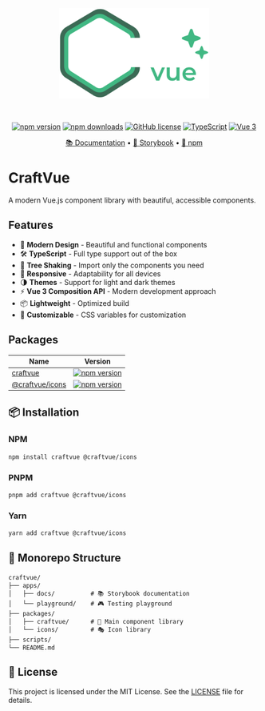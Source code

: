 <div align="center">
  <img src="./public/Logo.svg" alt="CraftVue Logo" width="300" height="auto" />

&nbsp;

[![npm version](https://img.shields.io/npm/v/craftvue?color=ffffff)](https://www.npmjs.com/package/craftvue)
[![npm downloads](https://img.shields.io/npm/dm/craftvue?color=E2D5B9)](https://www.npmjs.com/package/craftvue)
[![GitHub license](https://img.shields.io/github/license/matmon12/craftvue?color=D1C2A1)](https://github.com/matmon12/craftvue/blob/main/LICENSE)
[![TypeScript](https://img.shields.io/badge/TypeScript-Ready-blue?color=bea87b)](https://www.typescriptlang.org/)
[![Vue 3](https://img.shields.io/badge/Vue-3.x-green?color=B59A6A)](https://vuejs.org/)

[📚 Documentation](https://matmon12.github.io/craftvue/) • [🎨 Storybook](https://matmon12.github.io/craftvue/) • [💾 npm](https://www.npmjs.com/package/craftvue)

</div>

# CraftVue

A modern Vue.js component library with beautiful, accessible components.

## Features

- 🎨 **Modern Design** - Beautiful and functional components
- 🛠️ **TypeScript** - Full type support out of the box
- 🎯 **Tree Shaking** - Import only the components you need
- 📱 **Responsive** - Adaptability for all devices
- 🌗 **Themes** - Support for light and dark themes
- ⚡ **Vue 3 Composition API** - Modern development approach
- 📦 **Lightweight** - Optimized build
- 🔧 **Customizable** - CSS variables for customization

## Packages

| Name                                                                             | Version                                                                                                                    |
| -------------------------------------------------------------------------------- | -------------------------------------------------------------------------------------------------------------------------- |
| [craftvue](https://github.com/matmon12/craftvue/tree/main/packages/craftvue)     | [![npm version](https://img.shields.io/npm/v/craftvue?color=42d392)](https://www.npmjs.com/package/craftvue)               |
| [@craftvue/icons](https://github.com/matmon12/craftvue/tree/main/packages/icons) | [![npm version](https://img.shields.io/npm/v/@craftvue/icons?color=42d392)](https://www.npmjs.com/package/@craftvue/icons) |

## 📦 Installation

### NPM

```bash
npm install craftvue @craftvue/icons
```

### PNPM

```bash
pnpm add craftvue @craftvue/icons
```

### Yarn

```bash
yarn add craftvue @craftvue/icons
```

## 📁 Monorepo Structure

```
craftvue/
├── apps/
│   ├── docs/          # 📚 Storybook documentation
│   └── playground/    # 🎮 Testing playground
├── packages/
│   ├── craftvue/      # 🎨 Main component library
│   └── icons/         # 🎭 Icon library
├── scripts/
└── README.md
```

## 📄 License

This project is licensed under the MIT License. See the [LICENSE](LICENSE) file for details.
